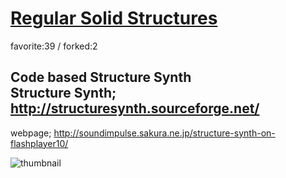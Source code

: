 # [Regular Solid Structures](http://fl.corge.net/c/dHNX)

favorite:39 / forked:2

Code based Structure Synth  
Structure Synth; http://structuresynth.sourceforge.net/  
 ------------------------------------------------------------  
webpage; http://soundimpulse.sakura.ne.jp/structure-synth-on-flashplayer10/

![thumbnail](./thumbnail.jpg)
